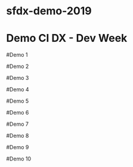 # sfdx-demo-2019
# Demo CI DX - Dev Week

#Demo 1 

#Demo 2

#Demo 3

#Demo 4

#Demo 5

#Demo 6

#Demo 7

#Demo 8

#Demo 9

#Demo 10
